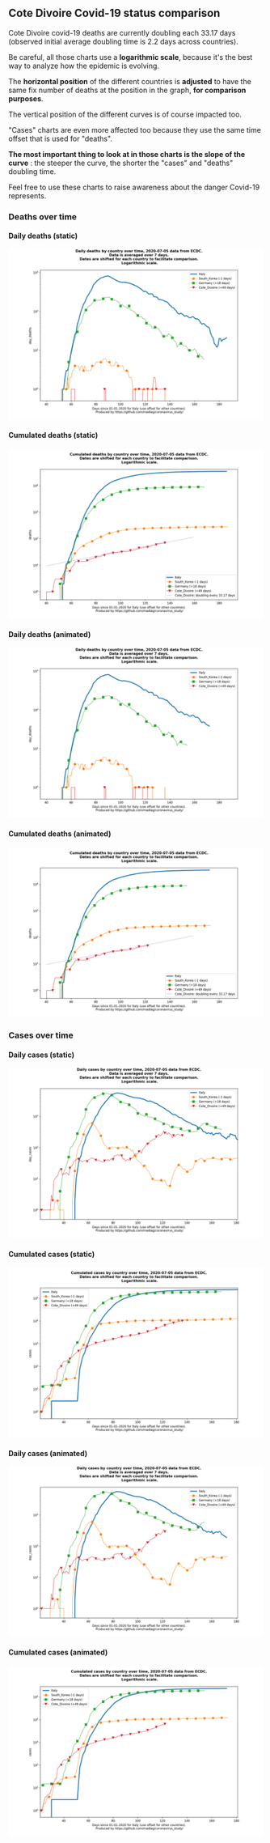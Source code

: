 ## Cote Divoire Covid-19 status comparison 

Cote Divoire covid-19 deaths are currently doubling each 33.17 days (observed initial average doubling time is 2.2 days across countries).



Be careful, all those charts use a **logarithmic scale**, because it's the best way to analyze how the epidemic is evolving.
 
The **horizontal position** of the different countries is **adjusted** to have the same fix number of deaths at the position in the graph, **for comparison purposes**.

The vertical position of the different curves is of course impacted too.

"Cases" charts are even more affected too because they use the same time offset that is used for "deaths".

**The most important thing to look at in those charts is the slope of the curve** : the steeper the curve, the shorter the "cases" and "deaths" doubling time.

Feel free to use these charts to raise awareness about the danger Covid-19 represents. 


 
### Deaths over time
 
#### Daily deaths (static)
![Cote Divoire covid-19 daily deaths static chart](https://raw.githubusercontent.com/madlag/coronavirus_study/master/notebooks/graphs/2020-07-05/countries/Cote_Divoire/2020-07-05_Cote_Divoire_day_deaths.png "Cote Divoire covid-19 day_deaths static chart")   
 
#### Cumulated deaths (static)
![Cote Divoire covid-19 cumulated deaths static chart](https://raw.githubusercontent.com/madlag/coronavirus_study/master/notebooks/graphs/2020-07-05/countries/Cote_Divoire/2020-07-05_Cote_Divoire_deaths.png "Cote Divoire covid-19 deaths static chart")   
 
#### Daily deaths (animated)
![Cote Divoire covid-19 daily deaths animated chart](https://raw.githubusercontent.com/madlag/coronavirus_study/master/notebooks/graphs/2020-07-05/countries/Cote_Divoire/2020-07-05_Cote_Divoire_day_deaths.gif "Cote Divoire covid-19 day_deaths animated chart")   
 
#### Cumulated deaths (animated)
![Cote Divoire covid-19 cumulated deaths animated chart](https://raw.githubusercontent.com/madlag/coronavirus_study/master/notebooks/graphs/2020-07-05/countries/Cote_Divoire/2020-07-05_Cote_Divoire_deaths.gif "Cote Divoire covid-19 deaths animated chart")   

 
### Cases over time
 
#### Daily cases (static)
![Cote Divoire covid-19 daily cases static chart](https://raw.githubusercontent.com/madlag/coronavirus_study/master/notebooks/graphs/2020-07-05/countries/Cote_Divoire/2020-07-05_Cote_Divoire_day_cases.png "Cote Divoire covid-19 day_cases static chart")   
 
#### Cumulated cases (static)
![Cote Divoire covid-19 cumulated cases static chart](https://raw.githubusercontent.com/madlag/coronavirus_study/master/notebooks/graphs/2020-07-05/countries/Cote_Divoire/2020-07-05_Cote_Divoire_cases.png "Cote Divoire covid-19 cases static chart")   
 
#### Daily cases (animated)
![Cote Divoire covid-19 daily cases animated chart](https://raw.githubusercontent.com/madlag/coronavirus_study/master/notebooks/graphs/2020-07-05/countries/Cote_Divoire/2020-07-05_Cote_Divoire_day_cases.gif "Cote Divoire covid-19 day_cases animated chart")   
 
#### Cumulated cases (animated)
![Cote Divoire covid-19 cumulated cases animated chart](https://raw.githubusercontent.com/madlag/coronavirus_study/master/notebooks/graphs/2020-07-05/countries/Cote_Divoire/2020-07-05_Cote_Divoire_cases.gif "Cote Divoire covid-19 cases animated chart")   

